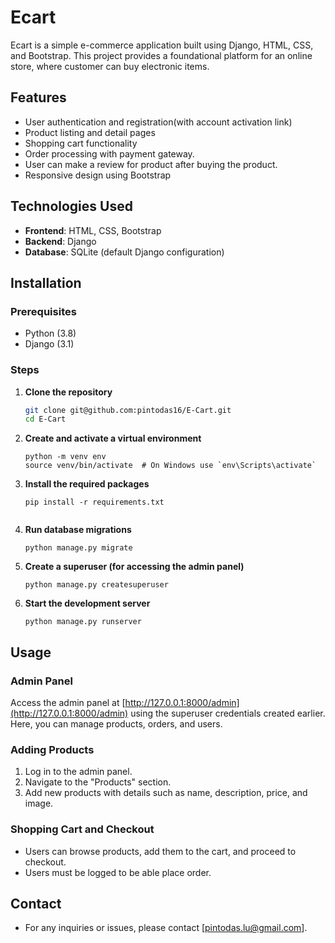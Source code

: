 # Ecart

Ecart is a simple e-commerce application built using Django, HTML, CSS, and Bootstrap. This project provides a foundational platform for an online store, where customer can buy electronic items.

## Features

- User authentication and registration(with account activation link)
- Product listing and detail pages
- Shopping cart functionality
- Order processing with payment gateway.
- User can make a review for product after buying the product.
- Responsive design using Bootstrap

## Technologies Used

- **Frontend**: HTML, CSS, Bootstrap
- **Backend**: Django
- **Database**: SQLite (default Django configuration)

## Installation

### Prerequisites

- Python (3.8)
- Django (3.1)

### Steps

1. **Clone the repository**
   ```bash
   git clone git@github.com:pintodas16/E-Cart.git
   cd E-Cart
   ```
2. **Create and activate a virtual environment**

   ```
   python -m venv env
   source venv/bin/activate  # On Windows use `env\Scripts\activate`

   ```

3. **Install the required packages**

   ```
   pip install -r requirements.txt


   ```

4. **Run database migrations**

   ```
   python manage.py migrate
   ```

5. **Create a superuser (for accessing the admin panel)**

   ```
   python manage.py createsuperuser
   ```

6. **Start the development server**

   ```
   python manage.py runserver
   ```

## Usage

### Admin Panel

Access the admin panel at [http://127.0.0.1:8000/admin](http://127.0.0.1:8000/admin) using the superuser credentials created earlier. Here, you can manage products, orders, and users.

### Adding Products

1. Log in to the admin panel.
2. Navigate to the "Products" section.
3. Add new products with details such as name, description, price, and image.

### Shopping Cart and Checkout

- Users can browse products, add them to the cart, and proceed to checkout.
- Users must be logged to be able place order.

## Contact

- For any inquiries or issues, please contact [pintodas.lu@gmail.com].
